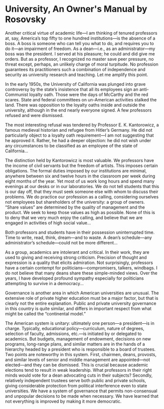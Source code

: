 # University, An Owner's Manual by Rosovsky

Another critical virtue of academic life—I am thinking of tenured
professors at, say, America’s top fifty to one hundred institutions—is
the absence of a boss. A boss is someone who can tell you what to do,
and requires you to do it—an impairment of freedom. As a dean—i.e., as
an administrator—my boss was the president. I served at his pleasure;
he could and did give me orders. But as a professor, I recognized no
master save peer pressure, no threat except, perhaps, an unlikely
charge of moral turpitude. No profession guarantees its practitioners
such a combination of independence and security as university research
and teaching. Let me amplify this point.

In the early 1950s, the University of California was plunged into
grave controversy by the state’s insistence that all its employees
sign an anti-Communist loyalty oath. Those were the days of McCarthy
and the red scares. State and federal committees on un-American
activities stalked the land. There was opposition to the loyalty oaths
inside and outside the university, although in the end nearly everyone
signed. A few professors refused and were dismissed.

The most interesting refusal was tendered by Professor
E. K. Kantorowicz, a famous medieval historian and refugee from
Hitler’s Germany. He did not particularly object to a loyalty oath
requirement—I am not suggesting that he approved it. Rather, he had a
deeper objection: he did not wish under any circumstances to be
classified as an employee of the state of California...

The distinction held by Kantorowicz is most valuable. We professors
have the income of civil servants but the freedom of artists. This
imposes certain obligations. The formal duties imposed by our
institutions are minimal, anywhere between six and twelve hours in the
classroom per week during eight months of the year. Yet most of us
work long hours and spend many evenings at our desks or in our
laboratories. We do not tell students that this is our day off, that
they must seek someone else with whom to discuss their problems. We do
practice our profession as a calling, considering ourselves not
employees but shareholders of the university: a group of
owners. “Share values” are determined by the quality of management and
the product. We seek to keep those values as high as possible. None of
this is to deny that we very much enjoy the calling, and believe that
we are engaged in activities of high social value... 

Both professors and students have in their possession uninterrupted
time. Time to write, read, think, dream—and to waste. A dean’s
schedule—any administrator’s schedule—could not be more different...

As a group, academics are intolerant and critical. In their work, they
are used to giving and receiving strong criticism.  Precision of
thought and expression is a quality that elicits admiration. Not
surprisingly, professors have a certain contempt for
politicians—compromisers, talkers, windbags. I do not believe that
many deans share these simple-minded views. Over the years, I have
developed profound sympathy especially for politicians attempting to
survive in a democracy... 

Governance is another area in which American universities are
unusual. The extensive role of private higher education must be a
major factor, but that is clearly not the entire explanation. Public
and private university governance in this country is quite similar,
and differs in important respect from what might be called the
“continental model.”

The American system is unitary: ultimately one person—a president—is
in charge. Typically, educational policy—curriculum, nature of
degrees, selection of faculty, admissions, etc.—is initiated by or
delegated to academics. But budgets, management of endowment,
decisions on new programs, long-range plans, and similar matters are
in the hands of a hierarchy headed by a president who is responsible
to a board of trustees. Two points are noteworthy in this
system. First, chairmen, deans, provosts, and similar levels of senior
and middle management are appointed—not elected—and they can be
dismissed. This is crucial because academic elections tend to result
in weak leadership. What professors in their right minds would vote
for a dean advocating cuts in their subjects? Secondly, relatively
independent trustees serve both public and private schools, giving
considerable protection from political interference even to state
universities. We have a system of governance that permits
non-consensual and unpopular decisions to be made when necessary. We
have learned that not everything is improved by making it more
democratic.
